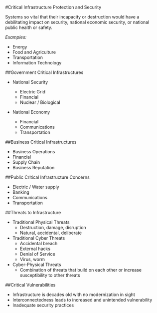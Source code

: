 #Critical Infrastructure Protection and Security

Systems so vital that their incapacity or destruction would have a debilitating impact on security, national economic security, or national public health or safety.

*Examples:*

- Energy
- Food and Agriculture
- Transportation
- Information Technology

##Government Critical Infrastructures

- National Security
  - Electric Grid
  - Financial
  - Nuclear / Biological

- National Economy
  - Financial
  - Communications
  - Transportation

##Business Critical Infrastructures

- Business Operations
- Financial
- Supply Chain
- Business Reputation

##Public Critical Infrastructure Concerns

- Electric / Water supply
- Banking
- Communications
- Transportation

##Threats to Infrastructure

- Traditional Physical Threats
  - Destruction, damage, disruption
  - Natural, accidental, deliberate
- Traditional Cyber Threats
  - Accidental breach
  - External hacks
  - Denial of Service
  - Virus, worm
- Cyber-Physical Threats
  - Combination of threats that build on each other or increase susceptibility to other threats

##Critical Vulnerabilities

- Infrastructure is decades old with no modernization in sight
- Interconnectedness leads to increased and unintended vulnerability
- Inadequate security practices
